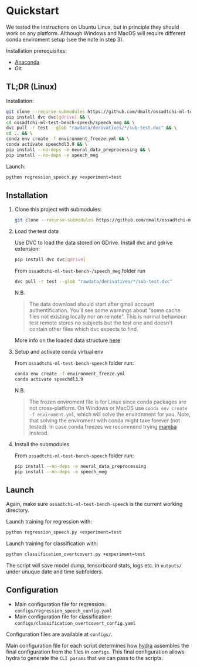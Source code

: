 # Quickstart

We tested the instructions on Ubuntu Linux, but in principle they should work
on any platform. Although Windows and MacOS will require different conda
enviroment setup (see the note in step 3).

Installation prerequisites:

- [Anaconda](https://docs.conda.io/projects/conda/en/latest/user-guide/install/download.html)
- Git

## TL;DR (Linux)

Installation:

```bash
git clone --recurse-submodules https://github.com/dmalt/ossadtchi-ml-test-bench-speech.git && \
pip install dvc dvc[gdrive] && \
cd ossadtchi-ml-test-bench-speech/speech_meg && \
dvc pull -r test --glob "rawdata/derivatives/*/sub-test.dvc" && \
cd .. && \
conda env create -f environment_freeze.yml && \
conda activate speechdl3.9 && \
pip install --no-deps -e neural_data_preprocessing && \
pip install --no-deps -e speech_meg
```

Launch:

```bash
python regression_speech.py +experiment=test
```

## Installation

1. Clone this project with submodules:

    ```bash
    git clone --recurse-submodules https://github.com/dmalt/ossadtchi-ml-test-bench-speech.git
    ```

2. Load the test data

    Use DVC to load the data stored on GDrive.
    Install dvc and gdrive extension:

    ```bash
    pip install dvc dvc[gdrive]
    ```

    From `ossadtchi-ml-test-bench-/speech_meg` folder run

    ```bash
    dvc pull -r test --glob "rawdata/derivatives/*/sub-test.dvc"
    ```

    N.B.

    > The data download should start after gmail account authentification.
    > You'll see some warnings about "some cache files not existing locally nor
    > on remote". This is normal behaviour: test remote stores no subjects but
    > the test one and doesn't contain other files which dvc expects to find.

    More info on the loaded data structure [here](https://github.com/dmalt/speech_meg)

3. Setup and activate conda virtual env

    From `ossadtchi-ml-test-bench-speech` folder run:

    ```bash
    conda env create -f environment_freeze.yml
    conda activate speechdl3.9
    ```

    N.B.

    > The frozen enviroment file is for Linux since conda packages are not
    > cross-platform. On Windows or MacOS use `conda env create -f enviroment.yml`,
    > which will solve the environment for you. Note, that solving the enviroment
    > with conda might take forever (not tested). In case conda freezes we
    > recommend trying [mamba](https://mamba.readthedocs.io/en/latest/) instead.

4. Install the submodules

    From `ossadtchi-ml-test-bench-speech` folder run:

    ```bash
    pip install --no-deps -e neural_data_preprocessing
    pip install --no-deps -e speech_meg
    ```

## Launch

Again, make sure `ossadtchi-ml-test-bench-speech` is the current working directory.

Launch training for regression with:

```bash
python regression_speech.py +experiment=test
```

Launch training for classification with:

```bash
python classification_overtcovert.py +experiment=test
```

The script will save model dump, tensorboard stats, logs etc. in `outputs/`
under unuque date and time subfolders.

## Configuration

- Main configuration file for regression: `configs/regression_speech_config.yaml`
- Main configuration file for classification: `configs/classification_overtcovert_config.yaml`

Configuration files are available at `configs/`.

Main configuration file for each script determines how
[hydra](https://hydra.cc/) assembles the final configuration from the files in
`configs`. This final configuration allows hydra to generate the `CLI params`
that we can pass to the scripts.
